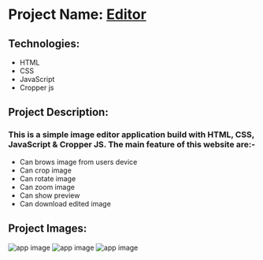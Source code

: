 # Project Name: [Editor](https://imgeditor-js.netlify.app)

## Technologies:
- HTML
- CSS
- JavaScript
- Cropper js

## Project Description:
### This is a simple image editor application build with HTML, CSS, JavaScript & Cropper JS. The main feature of this website are:-
- Can brows image from users device
- Can crop image
- Can rotate image
- Can zoom image
- Can show preview
- Can download edited image

## Project Images:
![app image](https://i.ibb.co/Tgjd4T2/1.png)
![app image](https://i.ibb.co/H7Cdqqt/2.png)
![app image](https://i.ibb.co/jyTKH48/3.png)
